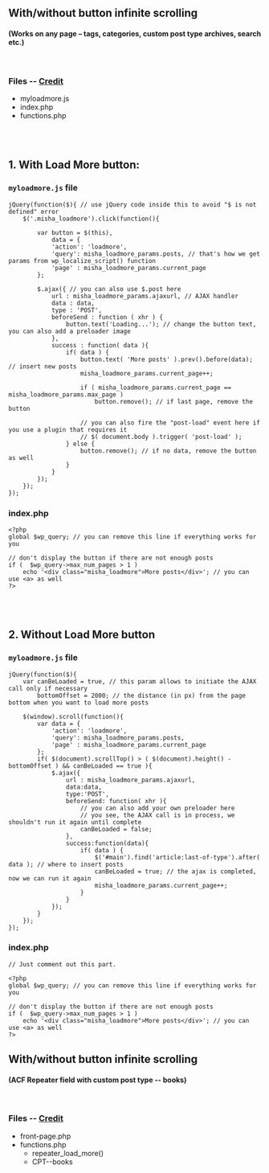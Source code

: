## With/without button infinite scrolling 
#### (Works on any page – tags, categories, custom post type archives, search etc.)

<br/>

### Files -- [Credit](https://rudrastyh.com/wordpress/load-more-posts-ajax.html#comments)

 - myloadmore.js
 - index.php
 - functions.php

<br/><br/>

## 1. With Load More button:

### `myloadmore.js` file 

```
jQuery(function($){ // use jQuery code inside this to avoid "$ is not defined" error
	$('.misha_loadmore').click(function(){
 
		var button = $(this),
		    data = {
			'action': 'loadmore',
			'query': misha_loadmore_params.posts, // that's how we get params from wp_localize_script() function
			'page' : misha_loadmore_params.current_page
		};
 
		$.ajax({ // you can also use $.post here
			url : misha_loadmore_params.ajaxurl, // AJAX handler
			data : data,
			type : 'POST',
			beforeSend : function ( xhr ) {
				button.text('Loading...'); // change the button text, you can also add a preloader image
			},
			success : function( data ){
				if( data ) { 
					button.text( 'More posts' ).prev().before(data); // insert new posts
					misha_loadmore_params.current_page++;
 
					if ( misha_loadmore_params.current_page == misha_loadmore_params.max_page ) 
						button.remove(); // if last page, remove the button
 
					// you can also fire the "post-load" event here if you use a plugin that requires it
					// $( document.body ).trigger( 'post-load' );
				} else {
					button.remove(); // if no data, remove the button as well
				}
			}
		});
	});
});
```

### index.php

```
<?php
global $wp_query; // you can remove this line if everything works for you
 
// don't display the button if there are not enough posts
if (  $wp_query->max_num_pages > 1 )
	echo '<div class="misha_loadmore">More posts</div>'; // you can use <a> as well
?>
```

<br/><br/>

## 2. Without Load More button 

### `myloadmore.js` file 

```
jQuery(function($){
	var canBeLoaded = true, // this param allows to initiate the AJAX call only if necessary
	    bottomOffset = 2000; // the distance (in px) from the page bottom when you want to load more posts
 
	$(window).scroll(function(){
		var data = {
			'action': 'loadmore',
			'query': misha_loadmore_params.posts,
			'page' : misha_loadmore_params.current_page
		};
		if( $(document).scrollTop() > ( $(document).height() - bottomOffset ) && canBeLoaded == true ){
			$.ajax({
				url : misha_loadmore_params.ajaxurl,
				data:data,
				type:'POST',
				beforeSend: function( xhr ){
					// you can also add your own preloader here
					// you see, the AJAX call is in process, we shouldn't run it again until complete
					canBeLoaded = false; 
				},
				success:function(data){
					if( data ) {
						$('#main').find('article:last-of-type').after( data ); // where to insert posts
						canBeLoaded = true; // the ajax is completed, now we can run it again
						misha_loadmore_params.current_page++;
					}
				}
			});
		}
	});
});

```

### index.php

```
// Just comment out this part.

<?php
global $wp_query; // you can remove this line if everything works for you
 
// don't display the button if there are not enough posts
if (  $wp_query->max_num_pages > 1 )
	echo '<div class="misha_loadmore">More posts</div>'; // you can use <a> as well
?>
```

## With/without button infinite scrolling 
#### (ACF Repeater field with custom post type -- books)


<br/>

### Files -- [Credit](https://silvawebdesigns.com/acf-repeater-load-more-using-ajax/)

 - front-page.php
 - functions.php 
    - repeater_load_more()
    - CPT--books